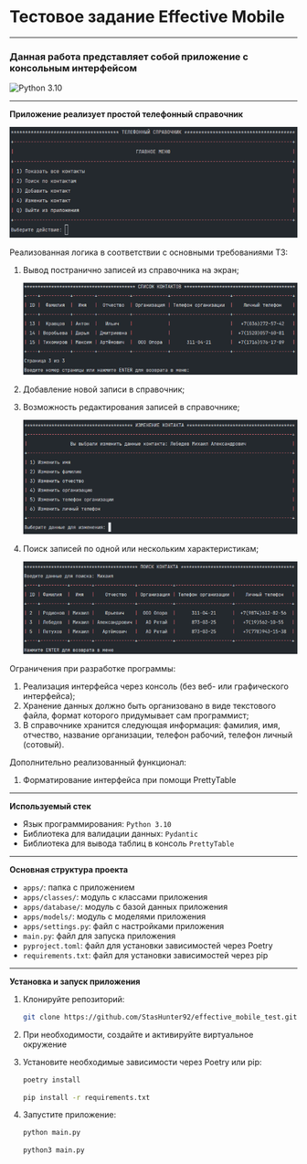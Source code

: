 # Тестовое задание Effective Mobile

______________________________________

### Данная работа представляет собой приложение с консольным интерфейсом

<p align="left">
<img src="https://img.shields.io/badge/python_3.10-3670A0?style=flat-square&logo=python&logoColor=ffdd54" alt="Python 3.10">
</p>

______________________________________
**Приложение реализует простой телефонный справочник**

![img.png](screenshots/img.png)

Реализованная логика в соответствии с основными требованиями ТЗ:

1) Вывод постранично записей из справочника на экран;

   ![img.png](screenshots/img2.png)
2) Добавление новой записи в справочник;
3) Возможность редактирования записей в справочнике;

   ![img.png](screenshots/img4.png)
4) Поиск записей по одной или нескольким характеристикам;

   ![img.png](screenshots/img3.png)

Ограничения при разработке программы:

1) Реализация интерфейса через консоль (без веб- или графического интерфейса);
2) Хранение данных должно быть организовано в виде текстового файла, формат которого придумывает сам программист;
3) В справочнике хранится следующая информация:
   фамилия, имя, отчество, название организации, телефон рабочий, телефон личный (сотовый).

Дополнительно реализованный функционал:

1) Форматирование интерфейса при помощи PrettyTable

______________________________________
**Используемый стек**

- Язык программирования: `Python 3.10`
- Библиотека для валидации данных: `Pydantic`
- Библиотека для вывода таблиц в консоль `PrettyTable`

______________________________________
**Основная структура проекта**

- `apps/`: папка с приложением
- `apps/classes/`: модуль с классами приложения
- `apps/database/`: модуль с базой данных приложения
- `apps/models/`: модуль с моделями приложения
- `apps/settings.py`: файл с настройками приложения
- `main.py`: файл для запуска приложения
- `pyproject.toml`: файл для установки зависимостей через Poetry
- `requirements.txt`: файл для установки зависимостей через pip

______________________________________
**Установка и запуск приложения**

1) Клонируйте репозиторий:
   ```sh
   git clone https://github.com/StasHunter92/effective_mobile_test.git
   ```

2) При необходимости, создайте и активируйте виртуальное окружение

3) Установите необходимые зависимости через Poetry или pip:
   ```sh
   poetry install
   ```
   ```sh
   pip install -r requirements.txt
   ```

4) Запустите приложение:
   ```sh
   python main.py
   ```
   ```sh
   python3 main.py
   ```